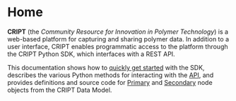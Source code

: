 # Home

**CRIPT** (the _Community Resource for Innovation in Polymer Technology_) is a web-based platform for capturing and sharing polymer data. In addition to a user interface, CRIPT enables programmatic access to the platform through the CRIPT Python SDK, which interfaces with a REST API.

This documentation shows how to [quickly get started](./quickstart/) with the SDK, describes the various Python methods for interacting with the [API](./api/), and provides definitions and source code for [Primary](./nodes/primary/) and [Secondary](./nodes/secondary/) node objects from the CRIPT Data Model. 